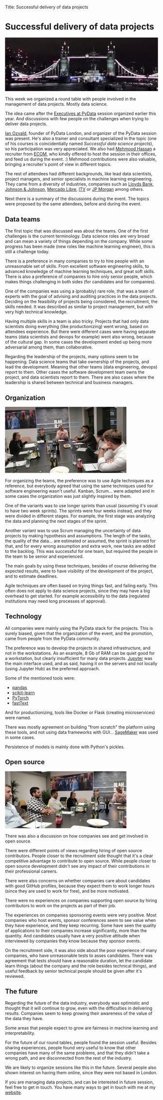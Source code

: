 Title: Successful delivery of data projects

# Successful delivery of data projects

![](/static/img/blog/data_projects/tower_bridge.jpeg)

This week we organized a round table with people involved in the management
of data projects. Mostly data science.

The idea came after the [Executives at PyData](https://pydata.org/london2019/schedule/presentation/61/executives-at-pydata/)
session organized earlier this year. And discussions with few people on the
challenges when trying to deliver data projects.

[Ian Ozvald](https://ianozsvald.com/), founder of PyData London, and organizer
of the PyData session was present. He's also a trainer and consultant specialized
in the topic (one of his courses is coincidentially named _Successful data science projects_),
so his participation was very appreciated. We also had [Mehmood Hassan](https://www.linkedin.com/in/mehmood-hassan7/)
a recruiter from [ECOM](https://www.interquestgroup.com/brands/ecom), who kindly
offered to host the session in their offices, and feed us during the event. :)
Mehmood contributions were also valuable, bringing a recruiter's point of view
in different topics.

The rest of attendees had different backgrounds, like lead data scientists,
project managers, and senior specialists in machine learning engineering.
They came from a diversity of industries, companies such as
[Lloyds Bank](https://en.wikipedia.org/wiki/Lloyds_Bank),
[Johnson & Johnson](https://en.wikipedia.org/wiki/Johnson_%26_Johnson),
[Mercado Libre](https://en.wikipedia.org/wiki/MercadoLibre),
[ITV](https://en.wikipedia.org/wiki/ITV_(TV_network)) or
[JP Morgan](https://en.wikipedia.org/wiki/J.P._Morgan_%26_Co.)
among others.

Next there is a summary of the discussions during the event. The topics were
proposed by the same attendees, before and during the event.

## Data teams

The first topic that was discussed was about the teams. One of the first
challenges is the current terminology. Data science roles are very broad
and can mean a variety of things depending on the company. While some
progress has been made (new roles like machine learning engineer), this is
still a challenge today.

There is a preference in many companies to try to hire people with an
unreasonable set of skills. From excellent software engineering skills,
to advanced knowledge of machine learning techniques, and great soft
skills. There is also a preference of companies to hire only senior
people, which makes things challenging in both sides (for candidates
and for companies).

One of the companies was using a (probably) rare role, that was a team
of experts with the goal of advising and auditing practices in the
data projects. Deciding on the feasibility of projects being considered,
the recruitment, the skills needed. It was described as similar to
project management, but with very high technical knowledge.

Having multiple skills in a team is also tricky. Projects that had only
data scientists doing everything (like productionizing) went wrong,
based on attendees experience. But there were different cases were
having separate teams (data scientists and devops for example) went
also wrong, because of the cultural gap. In some cases the development
ended up being more adversarial among them, than collaborative.

Regarding the leadership of the projects, many options seem to be
happening. Data science teams that take ownership of the projects,
and lead the development. Meaning that other teams (data engineering,
devops) report to them. Other cases the software development team
owns the project, and data scientists report to them. There are also
cases where the leadership is shared between technical and business
managers.

## Organization

![](/static/img/blog/data_projects/session1.jpeg)

For organizing the teams, the preference was to use Agile techniques as
a reference, but everybody agreed that using the same techniques used
for software engineering wasn't useful. Kanban, Scrum... were adapted
and in some cases the organization was just slightly inspired by them.

One of the variants was to use longer sprints than usual (assuming it's
usual to have two week sprints). The sprints were four weeks instead,
and they were divided in different stages. For example, the first
stage was analyzing the data and planning the next stages of the sprint.

Another variant was to use Scrum managing the uncertainty of data projects
by making hypothesis and assumptions. The length of the tasks, the quality
of the data... are estimated or assumed, the sprint is planned for that,
and for every wrong assumption and extra work, new tasks are added to
the backlog. This was successful for one team, but required the people
in the team to be senior and experienced.

The main goals by using these techniques, besides of course delivering
the expected results, were to have visibility of the development of
the project, and to estimate deadlines.

Agile techniques are often based on trying things fast, and failing
early. This often does not apply to data science projects, since they
may have a big overhead to get started. For example accessibility to
the data (regulated institutions may need long processes of approval).

## Technology

All companies were mainly using the PyData stack for the projects.
This is surely biased, given that the organization of the event, and
the promotion, came from people from the PyData community.

The preference was to develop the projects in shared infrastructure,
and not in the workstations. As an example, 8 Gb of RAM can be quiet
good for a workstation, but clearly insufficient for many data projects.
[Jupyter](https://jupyter.org/) was the main interface used, and as
said, having it on the servers and not locally (using Jupyter Hub)
as the preferred approach.

Some of the mentioned tools were:

- [pandas](https://pandas.pydata.org/)
- [scikit-learn](https://scikit-learn.org/stable/)
- [PyTorch](https://pytorch.org/)
- [fastText](https://fasttext.cc/)

And for productionizing, tools like Docker or Flask (creating
microservices) were named.

There was mostly agreement on building "from scratch" the platform using
these tools, and not using data frameworks with GUI...
[SageMaker](https://docs.aws.amazon.com/sagemaker/latest/dg/whatis.html)
was used in some cases.

Persistence of models is mainly done with Python's pickles.

## Open source

![](/static/img/blog/data_projects/session2.jpeg)

There was also a discussion on how companies see and get involved in
open source.

There were different points of views regarding hiring of open source
contributors. People closer to the recruitment side thought that it's
a clear competitive advantage to contribute to open source. While
people closer to open source development didn't see any impact of their
contributions in their professional careers.

There were also concerns on whether companies care about candidates
with good GitHub profiles, because they expect them to work longer
hours (since they are used to work for free), and be more motivated.

There were no experiences on companies supporting open source by hiring
contributors to work on the projects as part of their job.

The experiences on companies sponsoring events were very positive.
Most companies who host events, sponsor conferences seem to see
value when they have experience, and they keep recurring. Some
have seen the quality of applications to their companies increase
significantly, more than the quantity. And candidates usually
have a very positive attitude when interviewed by companies they
know because they sponsor events.

On the recruitment side, it was also side about the poor experience
of many companies, who have unreasonable tests to asses candidates.
There was agreement that tests should have a reasonable duration,
let the candidate learn things (about the company and the role
besides technical things), and useful feedback by senior technical
people should be given after it's reviewed.

## The future

Regarding the future of the data industry, everybody was optimistic
and thought that it will continue to grow, even with the difficulties
in delivering results. Companies seem to keep growing their awareness
of the value of the data they have.

Some areas that people expect to grow are fairness in machine learning
and interpretability.

For the future of our round tables, people found the session useful.
Besides sharing experiences, people found very useful to know that
other companies have many of the same problems, and that they didn't
take a wrong path, and are disconnected from the rest of the industry.

We are likely to organize sessions like this in the future. Several
people also shown interest on having them online, since they were
not based in London.

If you are managing data projects, and can be interested in future
session, feel free to get in touch. You have many ways to get in
touch with me at my [website](https://datapythonista.me).
